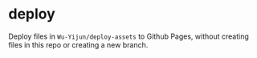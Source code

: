 # deploy
Deploy files in `Wu-Yijun/deploy-assets` to Github Pages, without creating files in this repo or creating a new branch.
